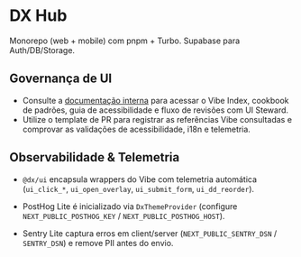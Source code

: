 # DX Hub

Monorepo (web + mobile) com pnpm + Turbo. Supabase para Auth/DB/Storage.

## Governança de UI
- Consulte a [documentação interna](docs/README.md) para acessar o Vibe Index, cookbook de padrões, guia de acessibilidade e fluxo de revisões com UI Steward.
- Utilize o template de PR para registrar as referências Vibe consultadas e comprovar as validações de acessibilidade, i18n e telemetria.

## Observabilidade & Telemetria
- `@dx/ui` encapsula wrappers do Vibe com telemetria automática (`ui_click_*`, `ui_open_overlay`, `ui_submit_form`, `ui_dd_reorder`).
- PostHog Lite é inicializado via `DxThemeProvider` (configure `NEXT_PUBLIC_POSTHOG_KEY` / `NEXT_PUBLIC_POSTHOG_HOST`).

- Sentry Lite captura erros em client/server (`NEXT_PUBLIC_SENTRY_DSN` / `SENTRY_DSN`) e remove PII antes do envio.

